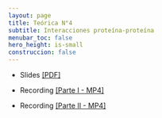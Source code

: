 ```yaml
---
layout: page
title: Teórica N°4
subtitle: Interacciones proteína-proteína
menubar_toc: false
hero_height: is-small
construccion: false
---
```


- Slides [[PDF]](https://drive.google.com/file/d/1Sb12mrqKqywSEVFqZXEGiuWQ4J5o5d9J/view?usp=drivesdk)

- Recording [[Parte I - MP4]](https://youtu.be/lhYv8XVPmuc)
- Recording [[Parte II - MP4]](https://youtu.be/n9w7vfgJ1oM)

<!--
<iframe src="https://drive.google.com/file/d/1YMPv-ln_MAx9eaWTX7QfkQAe746X9ArR/preview" width="800" height="440"></iframe>
-->
